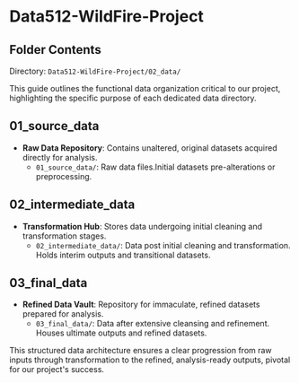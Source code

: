 # Data512-WildFire-Project
## Folder Contents

Directory: `Data512-WildFire-Project/02_data/`

This guide outlines the functional data organization critical to our project, highlighting the specific purpose of each dedicated data directory.

## 01_source_data
- **Raw Data Repository**: Contains unaltered, original datasets acquired directly for analysis.
   - `01_source_data/`: Raw data files.Initial datasets pre-alterations or preprocessing.

## 02_intermediate_data
- **Transformation Hub**: Stores data undergoing initial cleaning and transformation stages.
   - `02_intermediate_data/`: Data post initial cleaning and transformation. Holds interim outputs and transitional datasets.

## 03_final_data
- **Refined Data Vault**: Repository for immaculate, refined datasets prepared for analysis.
   - `03_final_data/`: Data after extensive cleansing and refinement. Houses ultimate outputs and refined datasets.

This structured data architecture ensures a clear progression from raw inputs through transformation to the refined, analysis-ready outputs, pivotal for our project's success.